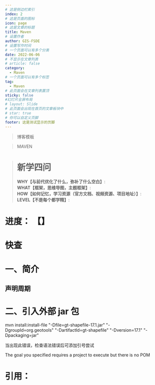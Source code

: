 ```yaml
---
# 这是侧边栏索引
index: 2
# 这是页面的图标
icon: page
# 这是文章的标题
title: Maven
# 设置作者
author: GIS-FSDE
# 设置写作时间
# 一个页面可以有多个分类
date: 2022-06-06
# 不显示在文章列表
# article: false
category:
  - Maven
# 一个页面可以有多个标签
tag:
  - Maven
# 此页面会在文章列表置顶
sticky: false
#幻灯片全屏布局
# layout: Slide
# 此页面会出现在首页的文章板块中
# star: true
# 你可以自定义页脚
footer: 这是测试显示的页脚
---
```


> 博客模板

> MAVEN

<!-- more -->

> # 新学四问
>
> **WHY【与前代优化了什么，弥补了什么空白】**:  
> **WHAT【框架，思维导图，主题框架】**:  
> **HOW【如何记忆，学习资源（官方文档、视频资源、项目地址）】**:  
> **LEVEL【不是每个都学精】**:  




# 进度： 【】

# 快查

# 一、简介

## 声明周期





# 二、引入外部 jar 包

 mvn install:install-file "-Dfile=gt-shapefile-17.1.jar" "-DgroupId=org.geotools" "-DartifactId=gt-shapefile" "-Dversion=17.1" "-Dpackaging=jar"

当出现此错误，检查语法错误后可添加引号尝试

The goal you specified requires a project to execute but there is no POM





# 引用：



